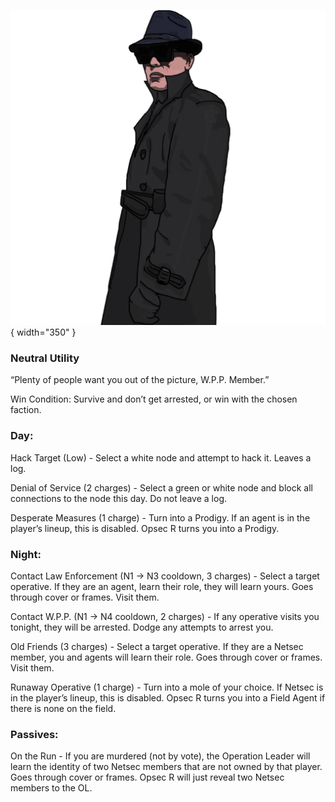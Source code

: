 ![wppmember.png](Images/wppmember.png){ width="350" }

### **Neutral Utility**

“Plenty of people want you out of the picture, W.P.P. Member.”

Win Condition: Survive and don’t get arrested, or win with the chosen faction.

### **Day:**

Hack Target (Low) - Select a white node and attempt to hack it. Leaves a log.

Denial of Service (2 charges) - Select a green or white node and block all connections to the node this day. Do not leave a log.

Desperate Measures (1 charge) - Turn into a Prodigy. If an agent is in the player’s lineup, this is disabled. Opsec R turns you into a Prodigy.

### **Night:**

Contact Law Enforcement (N1 -> N3 cooldown, 3 charges) - Select a target operative. If they are an agent, learn their role, they will learn yours. Goes through cover or frames. Visit them.

Contact W.P.P. (N1 -> N4 cooldown, 2 charges) - If any operative visits you tonight, they will be arrested. Dodge any attempts to arrest you.

Old Friends (3 charges) - Select a target operative. If they are a Netsec member, you and agents will learn their role. Goes through cover or frames. Visit them.

Runaway Operative (1 charge) - Turn into a mole of your choice. If Netsec is in the player’s lineup, this is disabled. Opsec R turns you into a Field Agent if there is none on the field.

### **Passives:**

On the Run - If you are murdered (not by vote), the Operation Leader will learn the identity of two Netsec members that are not owned by that player. Goes through cover or frames. Opsec R will just reveal two Netsec members to the OL.